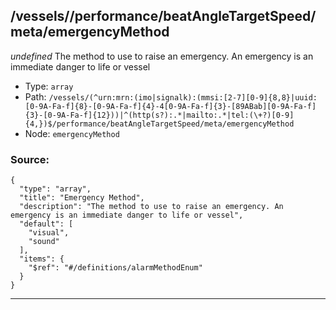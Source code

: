 ## /vessels/<RegExp>/performance/beatAngleTargetSpeed/meta/emergencyMethod

*undefined*
The method to use to raise an emergency. An emergency is an immediate danger to life or vessel

* Type: `array`
* Path: `/vessels/(^urn:mrn:(imo|signalk):(mmsi:[2-7][0-9]{8,8}|uuid:[0-9A-Fa-f]{8}-[0-9A-Fa-f]{4}-4[0-9A-Fa-f]{3}-[89ABab][0-9A-Fa-f]{3}-[0-9A-Fa-f]{12}))|^(http(s?):.*|mailto:.*|tel:(\+?)[0-9]{4,})$/performance/beatAngleTargetSpeed/meta/emergencyMethod`
* Node: `emergencyMethod`

### Source:
```
{
  "type": "array",
  "title": "Emergency Method",
  "description": "The method to use to raise an emergency. An emergency is an immediate danger to life or vessel",
  "default": [
    "visual",
    "sound"
  ],
  "items": {
    "$ref": "#/definitions/alarmMethodEnum"
  }
}
```

---
